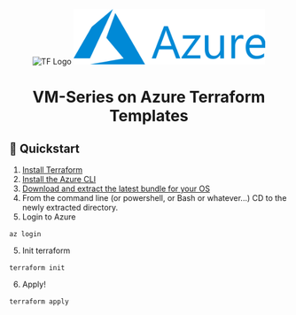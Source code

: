 <div align="center">
    <img src="https://www.terraform.io/assets/images/og-image-8b3e4f7d.png" alt="TF Logo" height="100px">
    <img src="https://raw.githubusercontent.com/adambaumeister/azure-vmseries-terraform/master/images/azure.png" alt="Azure Logo" height="100px">
</div>

# <div align="center">VM-Series on Azure Terraform Templates</div>

## :rabbit2: Quickstart  
1. [Install Terraform](https://www.terraform.io/downloads.html)
2. [Install the Azure CLI](https://docs.microsoft.com/en-us/cli/azure/install-azure-cli?view=azure-cli-latest)
3. [Download and extract the latest bundle for your OS](https://github.com/adambaumeister/azure-vmseries-terraform/releases/latest)
4. From the command line (or powershell, or Bash or whatever...) CD to the newly extracted directory.
5. Login to Azure
```
az login
```
5. Init terraform
```
terraform init
```
6. Apply!
```
terraform apply
```
